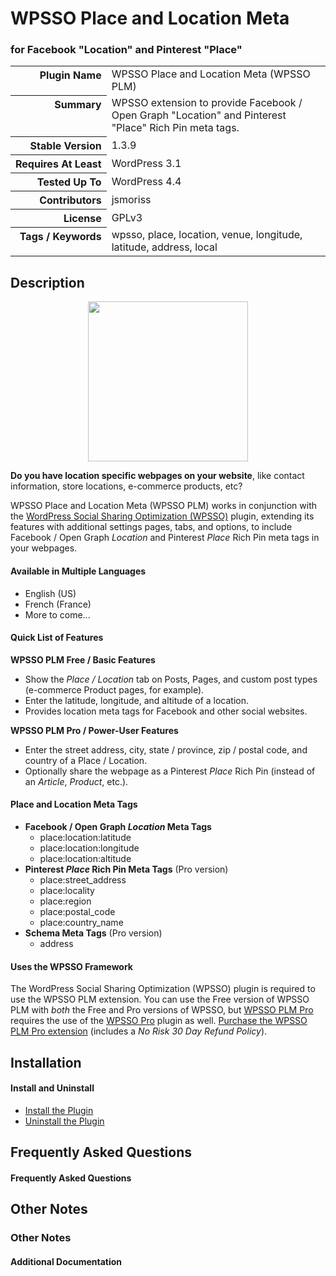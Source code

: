 <h1>WPSSO Place and Location Meta</h1><h3>for Facebook &quot;Location&quot; and Pinterest &quot;Place&quot;</h3>

<table>
<tr><th align="right" valign="top" nowrap>Plugin Name</th><td>WPSSO Place and Location Meta (WPSSO PLM)</td></tr>
<tr><th align="right" valign="top" nowrap>Summary</th><td>WPSSO extension to provide Facebook / Open Graph &quot;Location&quot; and Pinterest &quot;Place&quot; Rich Pin meta tags.</td></tr>
<tr><th align="right" valign="top" nowrap>Stable Version</th><td>1.3.9</td></tr>
<tr><th align="right" valign="top" nowrap>Requires At Least</th><td>WordPress 3.1</td></tr>
<tr><th align="right" valign="top" nowrap>Tested Up To</th><td>WordPress 4.4</td></tr>
<tr><th align="right" valign="top" nowrap>Contributors</th><td>jsmoriss</td></tr>
<tr><th align="right" valign="top" nowrap>License</th><td>GPLv3</td></tr>
<tr><th align="right" valign="top" nowrap>Tags / Keywords</th><td>wpsso, place, location, venue, longitude, latitude, address, local</td></tr>
</table>

<h2>Description</h2>

<p align="center"><img src="https://surniaulula.github.io/wpsso-plm/assets/icon-256x256.png" width="256" height="256" /></p><p><strong>Do you have location specific webpages on your website</strong>, like contact information, store locations, e-commerce products, etc?</p>

<p>WPSSO Place and Location Meta (WPSSO PLM) works in conjunction with the <a href="https://wordpress.org/plugins/wpsso/">WordPress Social Sharing Optimization (WPSSO)</a> plugin, extending its features with additional settings pages, tabs, and options, to include Facebook / Open Graph <em>Location</em> and Pinterest <em>Place</em> Rich Pin meta tags in your webpages.</p>

<h4>Available in Multiple Languages</h4>

<ul>
<li>English (US)</li>
<li>French (France)</li>
<li>More to come...</li>
</ul>

<h4>Quick List of Features</h4>

<p><strong>WPSSO PLM Free / Basic Features</strong></p>

<ul>
<li>Show the <em>Place / Location</em> tab on Posts, Pages, and custom post types (e-commerce Product pages, for example).</li>
<li>Enter the latitude, longitude, and altitude of a location.</li>
<li>Provides location meta tags for Facebook and other social websites.</li>
</ul>

<p><strong>WPSSO PLM Pro / Power-User Features</strong></p>

<ul>
<li>Enter the street address, city, state / province, zip / postal code, and country of a Place / Location.</li>
<li>Optionally share the webpage as a Pinterest <em>Place</em> Rich Pin (instead of an <em>Article</em>, <em>Product</em>, etc.).</li>
</ul>

<h4>Place and Location Meta Tags</h4>

<ul>
<li><strong>Facebook / Open Graph <em>Location</em> Meta Tags</strong>

<ul>
<li>place:location:latitude</li>
<li>place:location:longitude</li>
<li>place:location:altitude</li>
</ul></li>
<li><strong>Pinterest <em>Place</em> Rich Pin Meta Tags</strong> (Pro version)

<ul>
<li>place:street_address</li>
<li>place:locality</li>
<li>place:region</li>
<li>place:postal_code</li>
<li>place:country_name</li>
</ul></li>
<li><strong>Schema Meta Tags</strong> (Pro version)

<ul>
<li>address</li>
</ul></li>
</ul>

<h4>Uses the WPSSO Framework</h4>

<p>The WordPress Social Sharing Optimization (WPSSO) plugin is required to use the WPSSO PLM extension. You can use the Free version of WPSSO PLM with <em>both</em> the Free and Pro versions of WPSSO, but <a href="http://wpsso.com/extend/plugins/wpsso-plm/">WPSSO PLM Pro</a> requires the use of the <a href="http://wpsso.com/extend/plugins/wpsso/">WPSSO Pro</a> plugin as well. <a href="http://wpsso.com/extend/plugins/wpsso-plm/">Purchase the WPSSO PLM Pro extension</a> (includes a <em>No Risk 30 Day Refund Policy</em>).</p>


<h2>Installation</h2>

<h4>Install and Uninstall</h4>

<ul>
<li><a href="http://wpsso.com/codex/plugins/wpsso-plm/installation/install-the-plugin/">Install the Plugin</a></li>
<li><a href="http://wpsso.com/codex/plugins/wpsso-plm/installation/uninstall-the-plugin/">Uninstall the Plugin</a></li>
</ul>


<h2>Frequently Asked Questions</h2>

<h4>Frequently Asked Questions</h4>


<h2>Other Notes</h2>

<h3>Other Notes</h3>
<h4>Additional Documentation</h4>

